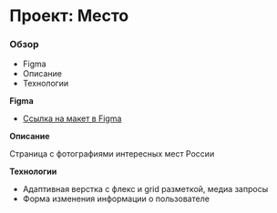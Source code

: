 # Проект: Место

### Обзор

* Figma
* Описание
* Технологии

**Figma**

* [Ссылка на макет в Figma](https://www.figma.com/file/2cn9N9jSkmxD84oJik7xL7/JavaScript.-Sprint-4?node-id=0%3A1)

**Описание**

Страница с фотографиями интересных мест России

**Технологии**

* Адаптивная верстка с флекс и grid разметкой, медиа запросы
* Форма изменения информации о пользователе
